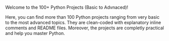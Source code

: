 Welcome to the 100+ Python Projects (Basic to Advnaced)!

Here, you can find more than 100 Python projects ranging from very basic to the most advanced topics. They are clean-coded with explanatory inline comments and README files. Moreover, the projects are completly practical and help you master Python.
